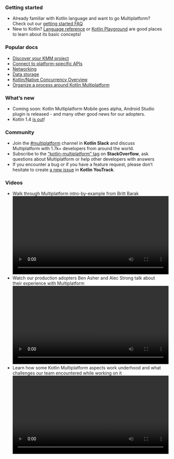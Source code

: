 [//]: # (title: Kotlin Multiplatform Mobile documentation)
[//]: # (auxiliary-id: Docs_landing)

### Getting started

* Already familiar with Kotlin language and want to go Multiplatform? Check out our [getting started FAQ](getting-started.md)
* New to Kotlin? [Language reference](https://kotlinlang.org/docs/reference/) or [Kotlin Playground](https://play.kotlinlang.org/koans/overview) are good places to learn about its basic concepts!

### Popular docs

* [Discover your KMM project](discover-kmm-project.md)
* [Connect to platform-specific APIs](connect-to-platform-specific-apis.md)
* [Networking](networking.md)
* [Data storage](data-storage.md)
* [Kotlin/Native Concurrency Overview](kotlin-native-concurrency-overview.md)
* [Organize a process around Kotlin Multiplatform](organize-process-around-kmm.md)

### What’s new

* Coming soon: Kotlin Multiplatform Mobile goes alpha, Android Studio plugin is released  - and many other good news for our adopters.
* Kotlin 1.4 [is out](https://blog.jetbrains.com/kotlin/2020/08/kotlin-1-4-released-with-a-focus-on-quality-and-performance/)!

### Community

* Join the [#multiplatform](https://kotlinlang.slack.com/archives/C3PQML5NU) channel in **Kotlin Slack** and discuss Multiplatform with 1.7k+ developers from around the world.
* Subscribe to the [“kotlin-multiplatform” tag](https://stackoverflow.com/questions/tagged/kotlin-multiplatform) on **StackOverflow**, ask questions about Multiplatform or help other developers with answers
* If you encounter a bug or if you have a feature request, please don’t hesitate to create [a new issue](https://youtrack.jetbrains.com/newIssue?project=KT) in **Kotlin YouTrack**.
### Videos

* Walk through Multiplatform intro-by-example from Britt Barak
<video src="6iO1KrSb9K4"
       height="250"/>
* Watch our production adopters Ben Asher and Alec Strong talk about their experience with Multiplatform
<video src="je8aqW48JiA"
       height="250"/>
* Learn how some Kotlin Multiplatform aspects work underhood and what challenges our team encountered while working on it
<video src="oBv1QykLAXc"
       height="250"/>